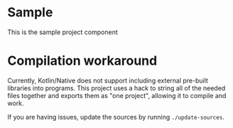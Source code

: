 # Sample
This is the sample project component

# Compilation workaround
Currently, Kotlin/Native does not support including external pre-built libraries into programs.
This project uses a hack to string all of the needed files together and exports them as "one project", allowing it to compile and work.

If you are having issues, update the sources by running `./update-sources`.
